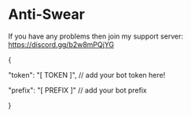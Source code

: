 # Anti-Swear


If you have any problems then join my support server: https://discord.gg/b2w8mPQjYG


 {
  
"token": "[ TOKEN ]",    // add your bot token here!
  
"prefix": "[ PREFIX ]"   // add your bot prefix

}



